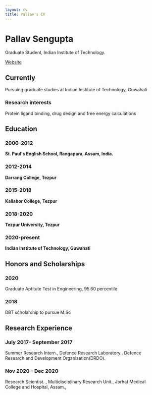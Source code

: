 ```yaml
---
layout: cv
title: Pallav's CV
---
```

# Pallav Sengupta 
Graduate Student, Indian Institute of Technology.

<div id="webaddress">
<a href="https://pallavsen007.github.io">Website</a>
</div>


## Currently

Pursuing graduate studies at Indian Institute of Technology, Guwahati

### Research interests

Protein ligand binding, drug design and free energy calculations

## Education

### 2000-2012
__St. Paul's English School, Rangapara, Assam, India.__

### 2012-2014
__Darrang College, Tezpur__

### 2015-2018
__Kaliabor College, Tezpur__

### 2018-2020
__Tezpur University, Tezpur__

### 2020-present
__Indian Institute of Technology, Guwahati__



## Honors and Scholarships 

### 2020
Graduate Aptitute Test in Engineering, 95.60 percentile 


### 2018
DBT scholarship to pursue M.Sc 

## Research Experience

### July 2017- September 2017
Summer Research Intern.,
Defence Research Laboratory.,
Defence Research and Development Organization(DRDO).


### Nov 2020 - Dec 2020
Research Scientist. ,
Multidisciplinary Research Unit.,
Jorhat Medical College and Hospital, Assam.,

